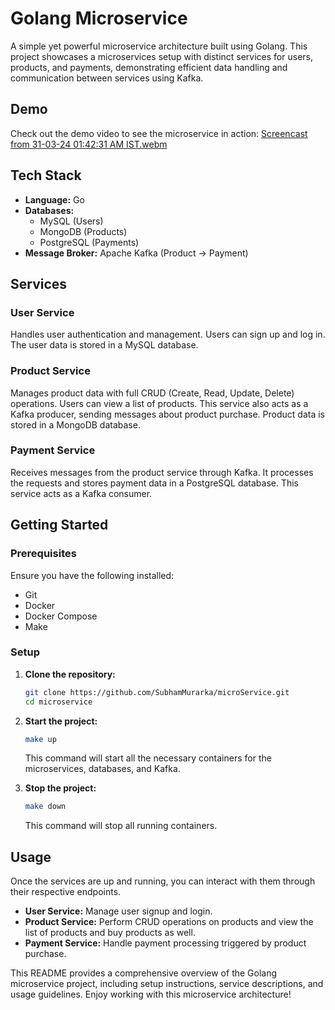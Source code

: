 # Golang Microservice

A simple yet powerful microservice architecture built using Golang. This project showcases a microservices setup with distinct services for users, products, and payments, demonstrating efficient data handling and communication between services using Kafka.

## Demo

Check out the demo video to see the microservice in action:
[Screencast from 31-03-24 01:42:31 AM IST.webm](https://github.com/SubhamMurarka/microService/assets/108292932/4e1e57eb-9f4c-4c4c-8bd2-3a0b1be26da3)

## Tech Stack

- **Language:** Go
- **Databases:**
  - MySQL (Users)
  - MongoDB (Products)
  - PostgreSQL (Payments)
- **Message Broker:** Apache Kafka (Product -> Payment)

## Services

### User Service

Handles user authentication and management. Users can sign up and log in. The user data is stored in a MySQL database.

### Product Service

Manages product data with full CRUD (Create, Read, Update, Delete) operations. Users can view a list of products. This service also acts as a Kafka producer, sending messages about product purchase. Product data is stored in a MongoDB database.

### Payment Service

Receives messages from the product service through Kafka. It processes the requests and stores payment data in a PostgreSQL database. This service acts as a Kafka consumer.

## Getting Started

### Prerequisites

Ensure you have the following installed:

- Git
- Docker
- Docker Compose
- Make

### Setup

1. **Clone the repository:**

    ```bash
    git clone https://github.com/SubhamMurarka/microService.git
    cd microservice
    ```

2. **Start the project:**

    ```bash
    make up
    ```

    This command will start all the necessary containers for the microservices, databases, and Kafka.

3. **Stop the project:**

    ```bash
    make down
    ```

    This command will stop all running containers.

## Usage

Once the services are up and running, you can interact with them through their respective endpoints.

- **User Service:** Manage user signup and login.
- **Product Service:** Perform CRUD operations on products and view the list of products and buy products as well.
- **Payment Service:** Handle payment processing triggered by product purchase.

This README provides a comprehensive overview of the Golang microservice project, including setup instructions, service descriptions, and usage guidelines. Enjoy working with this microservice architecture!
